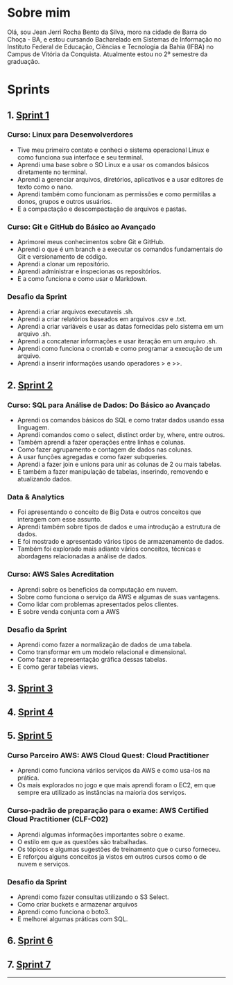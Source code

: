 # Sobre mim


Olá, sou Jean Jerri Rocha Bento da Silva, moro na cidade de Barra do Choça - BA, e estou cursando Bacharelado em Sistemas de Informação no Instituto Federal de Educação, Ciências e Tecnologia da Bahia (IFBA) no Campus de Vitória da Conquista. Atualmente estou no 2º semestre da graduação.


# Sprints


## 1. [Sprint 1](./Sprint%201/README.md)


### Curso: Linux para Desenvolverdores
- Tive meu primeiro contato e conheci o sistema operacional Linux e como funciona sua interface e seu terminal.
- Aprendi uma base sobre o SO Linux e a usar os comandos básicos diretamente no terminal.
- Aprendi a gerenciar arquivos, diretórios, aplicativos e a usar editores de texto como o nano.
- Aprendi também como funcionam as permissões e como permitilas a donos, grupos e outros usuários.
- E a compactação e descompactação de arquivos e pastas.

### Curso: Git e GitHub do Básico ao Avançado
- Aprimorei meus conhecimentos sobre Git e GitHub.
- Aprendi o que é um branch e a executar os comandos fundamentais do Git e versionamento de código.
- Aprendi a clonar um repositório.
- Aprendi administrar e inspecionas os repositórios.
- E a como funciona e como usar o Markdown.

### Desafio da Sprint
- Aprendi a criar arquivos executaveis .sh.
- Aprendi a criar relatórios baseados em arquivos .csv e .txt.
- Aprendi a criar variáveis e usar as datas fornecidas pelo sistema em um arquivo .sh.
- Aprendi a concatenar informações e usar iteração em um arquivo .sh.
- Aprendi como funciona o crontab e como programar a execução de um arquivo.
- Aprendi a inserir informações usando operadores > e >>.


## 2. [Sprint 2](./Sprint%202/README.md)


### Curso: SQL para Análise de Dados: Do Básico ao Avançado
- Aprendi os comandos básicos do SQL e como tratar dados usando essa linguagem.
- Aprendi comandos como o select, distinct order by, where, entre outros.
- Também aprendi a fazer operações entre linhas e colunas.
- Como fazer agrupamento e contagem de dados nas colunas.
- A usar funções agregadas e como fazer subqueries.
- Aprendi a fazer join e unions para unir as colunas de 2 ou mais tabelas.
- E também a fazer manipulação de tabelas, inserindo, removendo e atualizando dados.

### Data & Analytics
- Foi apresentando o conceito de Big Data e outros conceitos que interagem com esse assunto.
- Aprendi também sobre tipos de dados e uma introdução a estrutura de dados.
- E foi mostrado e apresentado vários tipos de armazenamento de dados.
- Também foi explorado mais adiante vários conceitos, técnicas e abordagens relacionadas a análise de dados.

### Curso: AWS Sales Acreditation
- Aprendi sobre os beneficios da computação em nuvem.
- Sobre como funciona o serviço da AWS e algumas de suas vantagens.
- Como lidar com problemas apresentados pelos clientes.
- E sobre venda conjunta com a AWS

### Desafio da Sprint
- Aprendi como fazer a normalização de dados de uma tabela.
- Como transformar em um modelo relacional e dimensional.
- Como fazer a representação gráfica dessas tabelas.
- E como gerar tabelas views.


## 3. [Sprint 3](./Sprint%203/README.md)


###

###


## 4. [Sprint 4](./Sprint%204/README.md)


###

###


## 5. [Sprint 5](./Sprint%205/README.md)


### Curso Parceiro AWS: AWS Cloud Quest: Cloud Practitioner
- Aprendi como funciona váriios serviços da AWS e como usa-los na prática.
- Os mais explorados no jogo e que mais aprendi foram o EC2, em que sempre era utilizado as instâncias na maioria dos serviços.

### Curso-padrão de preparação para o exame: AWS Certified Cloud Practitioner (CLF-C02)
- Aprendi algumas informações importantes sobre o exame.
- O estilo em que as questões são trabalhadas.
- Os tópicos e algumas sugestões de treinamento que o curso forneceu.
- E reforçou alguns conceitos ja vistos em outros cursos como o de nuvem e serviços.

### Desafio da Sprint
- Aprendi como fazer consultas utilizando o S3 Select.
- Como criar buckets e armazenar arquivos
- Aprendi como funciona o boto3.
- E melhorei algumas práticas com SQL.


## 6. [Sprint 6](./Sprint%206/README.md)


###

###


## 7. [Sprint 7](./Sprint%207/README.md)

___

